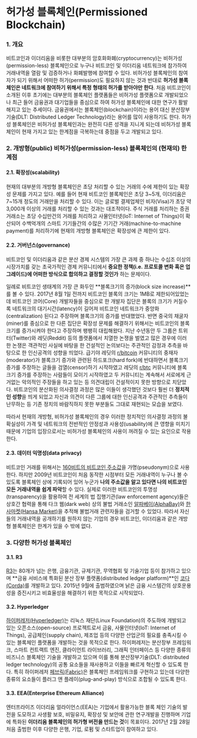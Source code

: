 # 허가성 블록체인\(Permissioned Blockchain\)

### 1. 개요

비트코인과 이더리움을 비롯한 대부분의 암호화화폐\(cryptocurrency\)는 비허가성\(permission-less\) 블록체인으로 누구나 비트코인 및 이더리움 네트워크에 참가하여 거래내역을 열람 및 검증하거나 화폐발행에 참여할 수 있다. 비허가성 블록체인의 참여자가 되기 위해서 어떠한 허가\(permission\)도 필요하지 않는 것과 반대로 **허가성 블록체인은 네트워크에 참여하기 위해서 특정 형태의 허가를 받아야만 한다**. 처음 비트코인이 소개된 이후 초기에는 대부분의 블록체인 플랫폼들은 비허가성 플랫폼으로 개발되었으나 최근 들어 금융권과 대기업들을 중심으로 하여 허가성 블록체인에 대한 연구가 활발해지고 있는 추세이다. 금융권에서는 블록체인\(blockchain\)이라는 용어 대신 분산장부기술\(DLT: Distributed Ledger Technology\)라는 용어를 많이 사용하기도 한다. 허가성 블록체인은 비허가성 블록체인과는 완전히 다른 성격을 지니게 되는데 비허가성 블록체인이 현재 가지고 있는 한계점을 극복하는데 중점을 두고 개발되고 있다.

### 2. 개방형\(public\) 비허가성\(permission-less\) 블록체인의 \(현재의\) 한계점

#### 2.1. 확장성\(scalability\)

현재의 대부분의 개방형 블록체인은 초당 처리할 수 있는 거래의 수에 제한이 있는 확장성 문제를 가지고 있다. 예를 들어 현재 비트코인 블록체인은 초당 3~5개, 이더리움은 7~15개 정도의 거래만을 처리할 수 있다. 이는 글로벌 결제업체인 비자\(Visa\)가 초당 약 3,000개 이상의 거래를 처리할 수 있는 것과는 대조적이다. 주식 거래를 처리하는 증권거래소는 초당 수십만건의 거래를 처리하고 사물인터넷\(IoT: Internet of Things\)이 확산되어 수백억개의 스마트 기기들간의 수많은 기기간 거래\(machine-to-machine payment\)를 처리하기에 현재의 개방형 블록체인은 확장성에 큰 제한이 있다.

#### 2.2. 거버넌스\(governance\)

비트코인 및 이더리움과 같은 분산 경제 시스템의 가장 큰 과제 중 하나는 수십조 이상의 시장가치를 갖는 초국가적인 경제 커뮤니티에서 **중요한 정책\(i.e. 프로토콜 변화 혹은 업그레이드\)에 어떠한 방식으로 합의하고 결정할 것인가** 하는 문제이다.

일례로 비트코인 생태계의 가장 큰 화두인 **블록크기의 증가\(block size increase\)**를 볼 수 있다. 2017년 8월 1일 전까지 비트코인 블록의 크기는 1MB로 제한되어있었는데 비트코인 코어\(Core\) 개발자들을 중심으로 한 개발자 집단은 블록의 크기가 커질수록 네트워크의 대기시간\(latency\)이 길어져 비트코인 네트워크가 중앙화\(centralization\) 된다고 주장하며 블록크기의 증가를 반대했었다. 반면 중국의 채굴자\(miner\)를 중심으로 한 다른 집단은 확장성 문제를 해결하기 위해서는 비트코인의 블록크기를 증가시켜야 한다고 주장하며 팽팽히 대립해왔다. 지난 수년동안 두 그룹은 트위터\(Twitter\)와 레딧\(Reddit\) 등의 플랫폼에서 치열한 논쟁을 벌였고 많은 경우에 이러한 논쟁은 객관적인 사실에 바탕을 한 건설적인 논의보다는 주관적인 감정과 추측을 바탕으로 한 인신공격의 성향을 띄었다. 급기야 레딧의 [r/bitcoin](https://www.reddit.com/r/Bitcoin/) 커뮤니티의 중재자\(moderator\)가 블록크기 증가와 관련된 하드포크\(hard fork\)에 반대하면서 블록크기 증가를 주장하는 글들을 검열\(censor\)하기 시작하였고 레딧의 [r/btc](https://www.reddit.com/r/btc/) 커뮤니티에 블록크기 증가를 주장하는 사람들이 모이기 시작하였고 두 커뮤니티는 계속해서 서로에게 근거없는 악의적인 주장들을 하고 있는 등 의견대립이 건설적이지 못한 방향으로 치닫았다. 비트코인의 분산화된 의사결정 과정은 많은 이들이 생각했던 것보다 훨씬 더 **정치적인 성향**을 띄게 되었고 자신과 의견이 다른 그룹에 대한 인신공격과 주관적인 추측들이 난무하는 등 기존 정치의 바람직하지 못한 부분들도 그대로 재현되는 모습을 보였다.

따라서 현재의 개방형, 비허가성 블록체인의 경우 이러한 정치적인 의사결정 과정의 불확실성이 가격 및 네트워크의 전반적인 안정성과 사용성\(usability\)에 큰 영향을 미치기 때문에 기업의 입장으로서는 비허가성 블록체인의 사용이 꺼려질 수 있는 요인으로 작용한다.

#### 2.3. 데이터 익명성\(data privacy\)

비트코인 거래를 위해서는 [160비트의 비트코인 주소값](https://en.bitcoin.it/wiki/Technical_background_of_version_1_Bitcoin_addresses)을 가명\(pseudonym\)으로 사용한다. 하지만 2009년 비트코인이 처음 동작한 시점부터 모든 거래내역이 누구나 볼 수 있도록 블록체인 상에 기록되어 있어 누군가 **나의 주소값을 알고 있다면 나의 비트코인 모든 거래내역을 쉽게 파악**할 수 있다. 실제로 이러한 비트코인의 투명성\(transparency\)을 활용하여 전 세계의 법 집행기관\(law enforcement agency\)들은 상호간 협력을 통해 다크 웹\(dark web\) 상의 불법 거래소인 [알파베이\(AlphaBay\)](https://bitcoinmagazine.com/articles/alphabay-shut-down-law-enforcement-admin-commits-suicide-jail/)와 [한사마켓\(Hansa Market\)](https://bitcoinmagazine.com/articles/hansa-market-taken-down-global-law-enforcement-operation/)을 추적해 불법거래 관련자들을 검거할 수 있었다. 따라서 자신들의 거래내역을 공개하기를 원하지 않는 기업의 경우 비트코인, 이더리움과 같은 개방형 블록체인은 한계가 있을 수 밖에 없다.

### 3. 다양한 허가성 블록체인

#### 3.1. R3

[R3](https://www.r3.com/)는 80개가 넘는 은행, 금융기관, 규제기관, 무역협회 및 기술기업 등이 참가하고 있으며 **금융 서비스에 특화된 분산 장부 플랫폼\(distributed ledger platform\)**인 [코다\(Corda\)](https://www.corda.net/)를 개발하고 있다. 2015년 9월에 출범하였으며 낡은 금융 시스템간의 상호운용성을 증진시키고 비효율성을 해결하기 위한 목적으로 시작되었다.

#### 3.2. Hyperledger

[하이퍼레저\(Hyperledger\)](https://www.hyperledger.org/)는 리눅스 재단\(Linux Foundation\)의 주도하에 개발되고 있는 오픈소스\(open-source\) 프로젝트로서 금융, 사물인터넷\(IoT: Internet of Things\), 공급체인\(supply chain\), 제조업 등의 다양한 산업군의 필요를 충족시킬 수 있는 블록체인 플랫폼을 개발하는 것을 목적으로 한다. 하이퍼레저는 분산장부 프레임워크, 스마트 컨트랙트 엔진, 클라이언트 라이브러리, 그래픽 인터페이스 등 다양한 종류의 비즈니스 블록체인 기술을 개발하고 있으며 이를 통해 분산장부기술\(DLT: distributed ledger technology\)의 공통 요소들을 재사용하고 이들을 빠르게 혁신할 수 있도록 한다. 특히 하이퍼레저 [페브릭\(Fabric\)](https://www.hyperledger.org/projects/fabric)은 블록체인 프레임워크를 구현하고 있는데 다양한 종류의 요소들이 플러그 앤 플레이\(plug-and-play\) 방식으로 조합될 수 있도록 한다.

#### 3.3. EEA\(Enterprise Ethereum Alliance\)

엔터프라이즈 이더리움 얼라이언스\(EEA\)는 기업에서 활용가능한 블록 체인 기술의 발전을 도모하고 사생활 보호, 비밀유지, 확장성 및 보안에 관한 연구개발을 진행하며 기업에 특화된 **이더리움 블록체인의 허가형 버전을 만드는 것**이 목표이다. 2017년 2월 28일 처음 출범한 이후 다양한 은행, 기업, 로펌 및 스타트업이 참여하고 있다.

